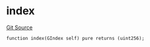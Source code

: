 # index
[Git Source](https://github.com/lidofinance/community-staking-module/blob/ef5c94eed5211bf6c350512cf569895da670f26c/src/lib/GIndex.sol)


```solidity
function index(GIndex self) pure returns (uint256);
```


